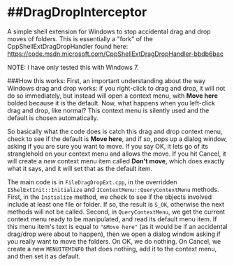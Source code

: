 ##DragDropInterceptor
===================

A simple shell extension for Windows to stop accidental drag and drop moves of folders.  This is essentially a "fork" of the CppShellExtDragDropHandler found here: https://code.msdn.microsoft.com/CppShellExtDragDropHandler-bbdb6bac

NOTE: I have only tested this with Windows 7.  

###How this works:
First, an important understanding about the way Windows drag and drop works: if you right-click to drag and drop, it will not do so immediately, but instead will open a context menu, with **Move here** bolded because it is the default. Now, what happens when you left-click drag and drop, like normal? This context menu is silently used and the default is chosen automatically. 

So basically what the code does is catch this drag and drop context menu, check to see if the default is **Move here**, and if so, pops up a dialog window, asking if you are sure you want to move. If you say OK, it lets go of its stranglehold on your context menu and allows the move. If you hit Cancel, it will create a *new* context menu item called **Don't move**, which does exactly what it says, and it will set that as the default item.

The main code is in `FileDragDropExt.cpp`, in the overridden `IShelExtInit::Initialize` and `IContextMenu::QueryContextMenu` methods. First, in the `Initialize` method, we check to see if the objects involved include at least one file or folder.  If so, the result is `S_OK`, otherwise the next methods will not be called. Second, in `QueryContextMenu`, we get the current context menu ready to be manipulated, and read its default menu item.  If this menu item's text is equal to `"&Move here"` (as it would be if an accidental drag/drop were about to happen), then we open a dialog window asking if you really want to move the folders. On OK, we do nothing.  On Cancel, we create a new `MENUITEMINFO` that does nothing, add it to the context menu, and then set it as default.
